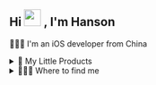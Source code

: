 ## Hi <img src="https://cdn.jsdelivr.net/gh/zyphs21/cdn-assets/photo/Hi.gif" width="30px"> , I'm Hanson

👨🏻‍💻 I'm an iOS developer from China

<!-- [![Hanson's github stats](https://github-readme-stats.vercel.app/api?username=zyphs21&show_icons=true)](https://github.com/zyphs21) -->

<details>
<summary>🍏       My Little Products</summary>

Apps | Info
---|---
[ImageGotcha](https://apps.apple.com/cn/app/imagegotcha/id1384107130) | Safari Action Extension
[LiveGotcha](https://apps.apple.com/cn/app/livegotcha/id1502021802) | LivePhoto to Video/Gif
[GreatDays](https://apps.apple.com/cn/app/greatdays/id1513887298) | Your great days on your wrist⌚️
[HansonSticker](https://apps.apple.com/cn/app/hansonsticker/id1158544571) | iMessage Sticker of me 🤪
[PathToGo](https://github.com/HansonStudio/PathToGo) | Get macOS file path with on click

</details>

<details>
<summary>🙋🏻‍♂️        Where to find me</summary>

- 🌎  On my blog at [myhanson.com](http://myhanson.com)
- 🐦  On Twitter at [@yuanpingzhang](https://twitter.com/yuanpingzhang)
- 👁  On Weibo at [@汉森HS](https://weibo.com/1775951885/)
- 🗣  On Zhihu at [@张汉森](https://www.zhihu.com/people/zhang-yi-sen-46)

|公众号: HansonTalk | 微信: hansenhs21
|:--:|:--:
<img src="https://cdn.jsdelivr.net/gh/zyphs21/cdn-assets/qrcode/HansonTalk.jpg" alt="HansonTalk" align=center /> | <img src="https://cdn.jsdelivr.net/gh/zyphs21/cdn-assets/qrcode/hansenhs21.jpg" alt="Hanson" align=center />

</details>



